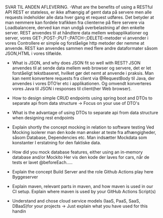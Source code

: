 SVAR TIL ANDEN AFLEVERING.
-What are the benefits of using a RESTful API
REST er stateless, er ikke afhængig af gemt data på servere men alle requests indeholder alle data hver gang et request udføres. Det betyder at man nemmere kan fordele trafikken fra clienterne på flere servere via Loadbalancere, derved kan man undgå overbelastning af den enkelte server.
REST  anvendes til at håndtere data mellem webapplikationer og server, vores GET-,POST-;PUT-;PATCH-;DELETE-metoder vi anvender i vores Controllere er simple og forståelige http metoder der nemme at anvende.
REST kan anvendes sammen med flere andre dataformater såsom JSON,HTML i vores tilfælde.


- What is JSON, and why does JSON fit so well with REST?
JSON anvendes til at sende data mellem web browser og servere, det er let forståeligt tekstbaseret, hvilket gør det nemt at anvende i praksis. Man kan nemt konvertere requests fra client via @RequestBody til Java, der anvendes i vores DTO’er etc i applikationen. Og omvendt konverteres vores Java til JSON i responses til client(her Web browser). 

- How to design simple CRUD endpoints using spring boot and DTOs to separate api from data structure  -> Focus on your use of DTO's

  
-  What is the advantage of using DTOs to separate api from data structure when designing rest endpoints


- Explain shortly the concept mocking in relation to software testing
Ved Mocking isolerer man den kode man ønsker at teste fra afhængigheder, såsom Database, Dependencies etc. Man indsætter Mockdata som konstanter I erstatning for den faktiske data.

- How did you mock database features, either using an in-memory database and/or Mockito
Her vis den kode der laves for cars, når de tests er lavet @beforeEach…..


- Explain the concept Build Server and the role Github Actions play here
Byggeserver
- Explain maven, relevant parts in maven, and how maven is used in our CI setup. Explain where maven is used by your GitHub Actions Script(s)

  
-  Understand and chose cloud service models (IaaS, PaaS, SaaS, DBaaS)for your projects -> Just explain what you have used for this handin


